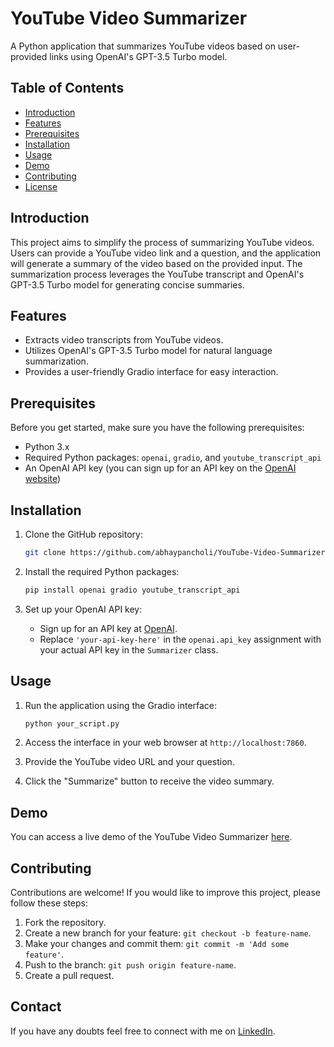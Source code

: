 # YouTube Video Summarizer

A Python application that summarizes YouTube videos based on user-provided links using OpenAI's GPT-3.5 Turbo model.

## Table of Contents

- [Introduction](#introduction)
- [Features](#features)
- [Prerequisites](#prerequisites)
- [Installation](#installation)
- [Usage](#usage)
- [Demo](#demo)
- [Contributing](#contributing)
- [License](#license)

## Introduction

This project aims to simplify the process of summarizing YouTube videos. Users can provide a YouTube video link and a question, and the application will generate a summary of the video based on the provided input. The summarization process leverages the YouTube transcript and OpenAI's GPT-3.5 Turbo model for generating concise summaries.

## Features

- Extracts video transcripts from YouTube videos.
- Utilizes OpenAI's GPT-3.5 Turbo model for natural language summarization.
- Provides a user-friendly Gradio interface for easy interaction.

## Prerequisites

Before you get started, make sure you have the following prerequisites:

- Python 3.x
- Required Python packages: `openai`, `gradio`, and `youtube_transcript_api`
- An OpenAI API key (you can sign up for an API key on the [OpenAI website](https://beta.openai.com/signup/))

## Installation

1. Clone the GitHub repository:

   ```bash
   git clone https://github.com/abhaypancholi/YouTube-Video-Summarizer.git
   ```

2. Install the required Python packages:

   ```bash
   pip install openai gradio youtube_transcript_api
   ```

3. Set up your OpenAI API key:
   
   - Sign up for an API key at [OpenAI](https://beta.openai.com/signup/).
   - Replace `'your-api-key-here'` in the `openai.api_key` assignment with your actual API key in the `Summarizer` class.

## Usage

1. Run the application using the Gradio interface:

   ```bash
   python your_script.py
   ```

2. Access the interface in your web browser at `http://localhost:7860`.

3. Provide the YouTube video URL and your question.

4. Click the "Summarize" button to receive the video summary.

## Demo

You can access a live demo of the YouTube Video Summarizer [here](https://yourdemo.com).

## Contributing

Contributions are welcome! If you would like to improve this project, please follow these steps:

1. Fork the repository.
2. Create a new branch for your feature: `git checkout -b feature-name`.
3. Make your changes and commit them: `git commit -m 'Add some feature'`.
4. Push to the branch: `git push origin feature-name`.
5. Create a pull request.

## Contact
If you have any doubts feel free to connect with me on [LinkedIn](www.linkedin.com/in/abhaypancholi).

